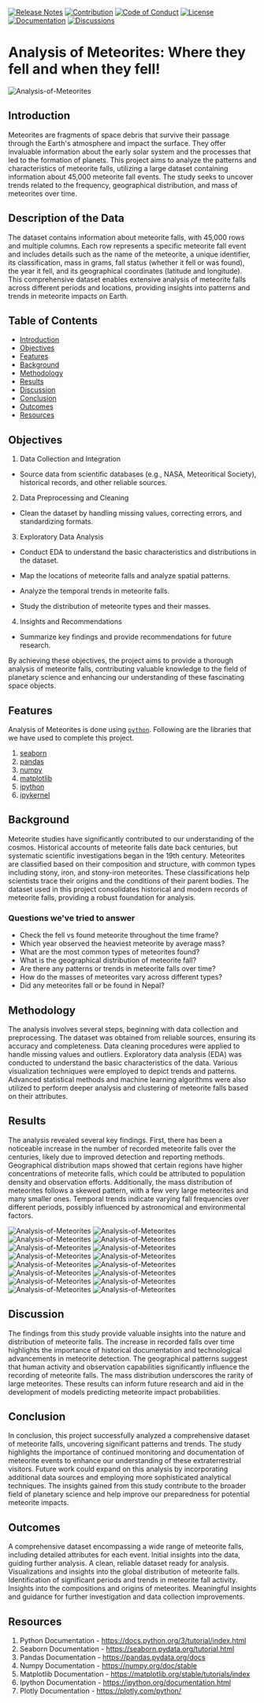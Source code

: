 [![Release Notes](https://img.shields.io/badge/releases-view-blue)](https://github.com/theranjitraut/Analysis-of-Meteorites/releases)
[![Contribution](https://img.shields.io/badge/contribute-welcome-green)](https://github.com/theranjitraut/Analysis-of-Meteorites/blob/main/CONTRIBUTING.md)
[![Code of Conduct](https://img.shields.io/badge/code%20of%20conduct-view-white)](https://github.com/theranjitraut/Analysis-of-Meteorites/blob/main/CODE_OF_CONDUCT.md)
[![License](https://img.shields.io/badge/license-mit-red)](https://github.com/theranjitraut/Analysis-of-Meteorites/blob/main/LICENSE)
[![Documentation](https://img.shields.io/badge/documentation-view-violet)](https://github.com/theranjitraut/Analysis-of-Meteorites/blob/main/README.md)
[![Discussions](https://img.shields.io/badge/discussions-view-yellow)](https://github.com/orgs/theranjitraut/Analysis-of-Meteorites/discussions)

# Analysis of  Meteorites: Where they fell and when they fell!
![Analysis-of-Meteorites](https://github.com/theranjitraut/Analysis-of-Meteorites/blob/main/gfx/analysis-of-meteorites.png)

## Introduction
Meteorites are fragments of space debris that survive their passage through the Earth's atmosphere and impact the surface. They offer invaluable information about the early solar system and the processes that led to the formation of planets. This project aims to analyze the patterns and characteristics of meteorite falls, utilizing a large dataset containing information about 45,000 meteorite fall events. The study seeks to uncover trends related to the frequency, geographical distribution, and mass of meteorites over time.

## Description of the Data
The dataset contains information about meteorite falls, with 45,000 rows and multiple columns. Each row represents a specific meteorite fall event and includes details such as the name of the meteorite, a unique identifier, its classification, mass in grams, fall status (whether it fell or was found), the year it fell, and its geographical coordinates (latitude and longitude). This comprehensive dataset enables extensive analysis of meteorite falls across different periods and locations, providing insights into patterns and trends in meteorite impacts on Earth.

## Table of Contents
- [Introduction](#introduction)
- [Objectives](#objectives)
- [Features](#features)
- [Background](#background)
- [Methodology](#methodology)
- [Results](#results)
- [Discussion](#discussion)
- [Conclusion](#conclusion)
- [Outcomes](#outcomes)
- [Resources](#resources)

## Objectives
1. Data Collection and Integration
- Source data from scientific databases (e.g., NASA, Meteoritical Society), historical records, and other reliable sources.

2. Data Preprocessing and Cleaning
- Clean the dataset by handling missing values, correcting errors, and standardizing formats.

3. Exploratory Data Analysis
- Conduct EDA to understand the basic characteristics and distributions in the dataset.

- Map the locations of meteorite falls and analyze spatial patterns.

- Analyze the temporal trends in meteorite falls.

- Study the distribution of meteorite types and their masses.

4. Insights and Recommendations
- Summarize key findings and provide recommendations for future research.

By achieving these objectives, the project aims to provide a thorough analysis of meteorite falls, contributing valuable knowledge to the field of planetary science and enhancing our understanding of these fascinating space objects.

## Features
Analysis of Meteorites is done using [`python`](https://www.python.org). Following are the libraries that we have used to complete this project.
1. [seaborn](https://seaborn.pydata.org/tutorial.html)
2. [pandas](https://pandas.pydata.org/docs/)
3. [numpy](https://numpy.org/doc/stable/)
4. [matplotlib](https://matplotlib.org/stable/tutorials/index)
5. [ipython](https://ipython.org/documentation.html)
6. [ipykernel](https://ipython.readthedocs.io/en/stable/install/kernel_install.html)

## Background
Meteorite studies have significantly contributed to our understanding of the cosmos. Historical accounts of meteorite falls date back centuries, but systematic scientific investigations began in the 19th century. Meteorites are classified based on their composition and structure, with common types including stony, iron, and stony-iron meteorites. These classifications help scientists trace their origins and the conditions of their parent bodies. The dataset used in this project consolidates historical and modern records of meteorite falls, providing a robust foundation for analysis.

### Questions we've tried to answer
- Check the fell vs found meteorite throughout the time frame?
- Which year observed the heaviest meteorite by average mass?
- What are the most common types of meteorites found?
- What is the geographical distribution of meteorite fall?
- Are there any patterns or trends in meteorite falls over time?
- How do the masses of meteorites vary across different types?
- Did any meteorites fall or be found in Nepal?

## Methodology
The analysis involves several steps, beginning with data collection and preprocessing. The dataset was obtained from reliable sources, ensuring its accuracy and completeness. Data cleaning procedures were applied to handle missing values and outliers. Exploratory data analysis (EDA) was conducted to understand the basic characteristics of the data. Various visualization techniques were employed to depict trends and patterns. Advanced statistical methods and machine learning algorithms were also utilized to perform deeper analysis and clustering of meteorite falls based on their attributes.

## Results
The analysis revealed several key findings. First, there has been a noticeable increase in the number of recorded meteorite falls over the centuries, likely due to improved detection and reporting methods. Geographical distribution maps showed that certain regions have higher concentrations of meteorite falls, which could be attributed to population density and observation efforts. Additionally, the mass distribution of meteorites follows a skewed pattern, with a few very large meteorites and many smaller ones. Temporal trends indicate varying fall frequencies over different periods, possibly influenced by astronomical and environmental factors.

![Analysis-of-Meteorites](https://github.com/theranjitraut/Analysis-of-Meteorites/blob/main/gfx/Screenshot%202024-06-12%20150741.png)
![Analysis-of-Meteorites](https://github.com/theranjitraut/Analysis-of-Meteorites/blob/main/gfx/Screenshot%202024-06-12%20150812.png)
![Analysis-of-Meteorites](https://github.com/theranjitraut/Analysis-of-Meteorites/blob/main/gfx/Screenshot%202024-06-12%20150831.png)
![Analysis-of-Meteorites](https://github.com/theranjitraut/Analysis-of-Meteorites/blob/main/gfx/Screenshot%202024-06-12%20150854.png)
![Analysis-of-Meteorites](https://github.com/theranjitraut/Analysis-of-Meteorites/blob/main/gfx/Screenshot%202024-06-12%20150953.png)
![Analysis-of-Meteorites](https://github.com/theranjitraut/Analysis-of-Meteorites/blob/main/gfx/Screenshot%202024-06-12%20151008.png)
![Analysis-of-Meteorites](https://github.com/theranjitraut/Analysis-of-Meteorites/blob/main/gfx/Screenshot%202024-06-12%20151037.png)
![Analysis-of-Meteorites](https://github.com/theranjitraut/Analysis-of-Meteorites/blob/main/gfx/Screenshot%202024-06-12%20151050.png)
![Analysis-of-Meteorites](https://github.com/theranjitraut/Analysis-of-Meteorites/blob/main/gfx/Screenshot%202024-06-12%20151117.png)
![Analysis-of-Meteorites](https://github.com/theranjitraut/Analysis-of-Meteorites/blob/main/gfx/Screenshot%202024-06-12%20151132.png)
![Analysis-of-Meteorites](https://github.com/theranjitraut/Analysis-of-Meteorites/blob/main/gfx/Screenshot%202024-06-12%20151147.png)
![Analysis-of-Meteorites](https://github.com/theranjitraut/Analysis-of-Meteorites/blob/main/gfx/Screenshot%202024-06-12%20151159.png)
![Analysis-of-Meteorites](https://github.com/theranjitraut/Analysis-of-Meteorites/blob/main/gfx/Screenshot%202024-06-12%20151213.png)
![Analysis-of-Meteorites](https://github.com/theranjitraut/Analysis-of-Meteorites/blob/main/gfx/Screenshot%202024-06-12%20151234.png)
![Analysis-of-Meteorites](https://github.com/theranjitraut/Analysis-of-Meteorites/blob/main/gfx/Screenshot%202024-06-12%20151314.png)
![Analysis-of-Meteorites](https://github.com/theranjitraut/Analysis-of-Meteorites/blob/main/gfx/Screenshot%202024-06-12%20151335.png)

## Discussion
The findings from this study provide valuable insights into the nature and distribution of meteorite falls. The increase in recorded falls over time highlights the importance of historical documentation and technological advancements in meteorite detection. The geographical patterns suggest that human activity and observation capabilities significantly influence the recording of meteorite falls. The mass distribution underscores the rarity of large meteorites. These results can inform future research and aid in the development of models predicting meteorite impact probabilities.

## Conclusion
In conclusion, this project successfully analyzed a comprehensive dataset of meteorite falls, uncovering significant patterns and trends. The study highlights the importance of continued monitoring and documentation of meteorite events to enhance our understanding of these extraterrestrial visitors. Future work could expand on this analysis by incorporating additional data sources and employing more sophisticated analytical techniques. The insights gained from this study contribute to the broader field of planetary science and help improve our preparedness for potential meteorite impacts.

## Outcomes
A comprehensive dataset encompassing a wide range of meteorite falls, including detailed attributes for each event. Initial insights into the data, guiding further analysis. A clean, reliable dataset ready for analysis. Visualizations and insights into the global distribution of meteorite falls. Identification of significant periods and trends in meteorite fall activity. Insights into the compositions and origins of meteorites. Meaningful insights and guidance for further investigation and data collection improvements.

## Resources
1. Python Documentation - https://docs.python.org/3/tutorial/index.html
2. Seaborn Documentation - https://seaborn.pydata.org/tutorial.html
3. Pandas Documentation - https://pandas.pydata.org/docs
4. Numpy Documentation - https://numpy.org/doc/stable
5. Matplotlib Documentation - https://matplotlib.org/stable/tutorials/index
6. Ipython Documentation - https://ipython.org/documentation.html
7. Plotly Documentation - https://plotly.com/python/
